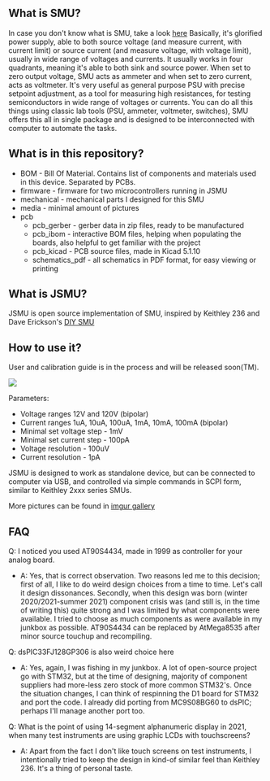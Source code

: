 ## What is SMU?
In case you don't know what is SMU, take a look [here](https://en.wikipedia.org/wiki/Source_measure_unit)
Basically, it's glorified power supply, able to both source voltage (and measure current, with current limit) or source current (and measure voltage, with voltage limit), usually in wide range of voltages and currents. It usually works in four quadrants, meaning it's able to both sink and source power. When set to zero output voltage, SMU acts as ammeter and when set to zero current, acts as voltmeter.
It's very useful as general purpose PSU with precise setpoint adjustment, as a tool for measuring high resistances, for testing semiconductors in wide range of voltages or currents. You can do all this things using classic lab tools (PSU, ammeter, voltmeter, switches), SMU offers this all in single package and is designed to be interconnected with computer to automate the tasks.

## What is in this repository?
+ BOM - Bill Of Material. Contains list of components and materials used in this device. Separated by PCBs.
+ firmware - firmware for two microcontrollers running in JSMU
+ mechanical - mechanical parts I designed for this SMU
+ media - minimal amount of pictures
+ pcb
    + pcb_gerber - gerber data in zip files, ready to be manufactured
    + pcb_ibom - interactive BOM files, helping when populating the boards, also helpful to get familiar with the project
    + pcb_kicad - PCB source files, made in Kicad 5.1.10
    + schematics_pdf - all schematics in PDF format, for easy viewing or printing

## What is JSMU?
JSMU is open source implementation of SMU, inspired by Keithley 236 and Dave Erickson's [DIY SMU](http://www.djerickson.com/diy_smu/index.html)

## How to use it?
User and calibration guide is in the process and will be released soon(TM).

![](https://github.com/jaromir-sukuba/J-SMU/blob/master/media/IMG_9784.JPG)

Parameters:
+ Voltage ranges 12V and 120V (bipolar)
+ Current ranges 1uA, 10uA, 100uA, 1mA, 10mA, 100mA (bipolar)
+ Minimal set voltage step - 1mV
+ Minimal set current step - 100pA
+ Voltage resolution - 100uV
+ Current resolution - 1pA

JSMU is designed to work as standalone device, but can be connected to computer via USB, and controlled via simple commands in SCPI form, similar to Keithley 2xxx series SMUs.

More pictures can be found in [imgur gallery](https://imgur.com/a/rR8cIFG)

## FAQ
Q: I noticed you used AT90S4434, made in 1999 as controller for your analog board.
- A: Yes, that is correct observation. Two reasons led me to this decision; first of all, I like to do weird design choices from a time to time. Let's call it design dissonances. Secondly, when this design was born (winter 2020/2021-summer 2021) component crisis was (and still is, in the time of writing this) quite strong and I was limited by what components were available. I tried to choose as much components as were available in my junkbox as possible. AT90S4434 can be replaced by AtMega8535 after minor source touchup and recompiling.

Q: dsPIC33FJ128GP306 is also weird choice here
- A: Yes, again, I was fishing in my junkbox. A lot of open-source project go with STM32, but at the time of designing, majority of component suppliers had more-less zero stock of more common STM32's. Once the situation changes, I can think of respinning the D1 board for STM32 and port the code. I already did porting from MC9S08BG60 to dsPIC; perhaps I'll manage another port too.

Q: What is the point of using 14-segment alphanumeric display in 2021, when many test instruments are using graphic LCDs with touchscreens?
- A: Apart from the fact I don't like touch screens on test instruments, I intentionally tried to keep the design in kind-of similar feel than Keithley 236. It's a thing of personal taste.
